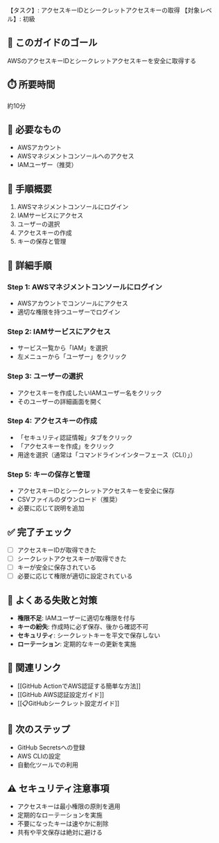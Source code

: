 【タスク】: アクセスキーIDとシークレットアクセスキーの取得
【対象レベル】: 初級

## 🎯 このガイドのゴール
AWSのアクセスキーIDとシークレットアクセスキーを安全に取得する

## ⏱️ 所要時間
約10分

## 🧰 必要なもの
- AWSアカウント
- AWSマネジメントコンソールへのアクセス
- IAMユーザー（推奨）

## 📝 手順概要
1. AWSマネジメントコンソールにログイン
2. IAMサービスにアクセス
3. ユーザーの選択
4. アクセスキーの作成
5. キーの保存と管理

## 🔧 詳細手順

### Step 1: AWSマネジメントコンソールにログイン
- AWSアカウントでコンソールにアクセス
- 適切な権限を持つユーザーでログイン

### Step 2: IAMサービスにアクセス
- サービス一覧から「IAM」を選択
- 左メニューから「ユーザー」をクリック

### Step 3: ユーザーの選択
- アクセスキーを作成したいIAMユーザー名をクリック
- そのユーザーの詳細画面を開く

### Step 4: アクセスキーの作成
- 「セキュリティ認証情報」タブをクリック
- 「アクセスキーを作成」をクリック
- 用途を選択（通常は「コマンドラインインターフェース（CLI）」）

### Step 5: キーの保存と管理
- アクセスキーIDとシークレットアクセスキーを安全に保存
- CSVファイルのダウンロード（推奨）
- 必要に応じて説明を追加

## ✅ 完了チェック
- [ ] アクセスキーIDが取得できた
- [ ] シークレットアクセスキーが取得できた
- [ ] キーが安全に保存されている
- [ ] 必要に応じて権限が適切に設定されている

## 🚨 よくある失敗と対策
- **権限不足**: IAMユーザーに適切な権限を付与
- **キーの紛失**: 作成時に必ず保存、後から確認不可
- **セキュリティ**: シークレットキーを平文で保存しない
- **ローテーション**: 定期的なキーの更新を実施

## 🔄 関連リンク
- [[GitHub ActionでAWS認証する簡単な方法]]
- [[GitHub AWS認証設定ガイド]]
- [[📋GitHubシークレット設定ガイド]]

## 🚀 次のステップ
- GitHub Secretsへの登録
- AWS CLIの設定
- 自動化ツールでの利用

## ⚠️ セキュリティ注意事項
- アクセスキーは最小権限の原則を適用
- 定期的なローテーションを実施
- 不要になったキーは速やかに削除
- 共有や平文保存は絶対に避ける